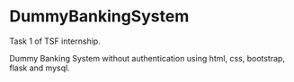 # DummyBankingSystem
Task 1 of TSF internship.

Dummy Banking System without authentication using html, css, bootstrap, flask and mysql.
